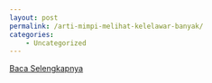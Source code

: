 ```yaml
---
layout: post
permalink: /arti-mimpi-melihat-kelelawar-banyak/
categories:
    - Uncategorized
---
```


[Baca Selengkapnya](/06)